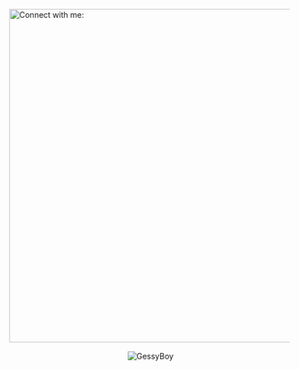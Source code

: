 <p>
<img src="https://github.com/GessyBoy/GessyBoy/blob/main/img/banni%C3%A8re.png" height="600" width="1000" alt="Connect with me:" />
  <a href="https://linkedin.com/in/yohann-deletrez" target="blank"></a>
</p>


<p align="center">&nbsp;<img align="center" src="https://github-readme-stats.vercel.app/api/top-langs?username=Gessyboy&show_icons=true&locale=en&hide=html,css,scss,twig&theme=tokyonight" alt="GessyBoy" /></p>
